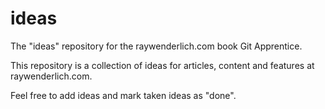 # ideas
The "ideas" repository for the raywenderlich.com book Git Apprentice.

This repository is a collection of ideas for articles, content
and features at raywenderlich.com.

Feel free to add ideas and mark taken ideas as "done".
